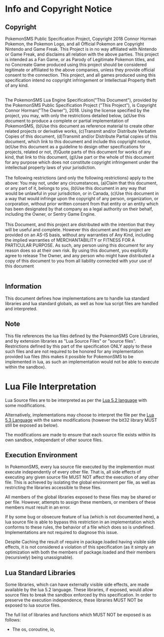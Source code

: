 # Info and Copyright Notice #

## Copyright ##
PokemonSMS Public Specification Project, Copyright 2018 Connor Horman
Pokemon, the Pokemon Logo, and all Official Pokemon are Copyright Nintendo and Game Freak. This Project is in no way affiliated with Nintendo or Game Freak, and disclaims all relation with the above parties. This project is intended as a Fan Game, or as Parody of Legitimate Pokemon titles, and no Concreate Game produced using this project should be considered legitimate or affiliated to the above companies, unless they provide official consent to the connection. This project, and all games produced using this specification intend no copyright infringement or Intellectual Property theft of any kind.<br/><br/>


The PokemonSMS Lua Engine Specification("This Document"), provided by the PokemonSMS Public Specification Project ("This Project"), is Copyright Connor Horman("The Owner"), 2018. 
Using the license specified by the project, you may, with only the restrictions detailed below,
(a)Use this document to produce a complete or partial implementation of PokemonSMS, 
(b)Use this document as reference material to create other related projects or derivative works,
(c)Transmit and/or Distribute Verbatim Copies of this document,
(d)Transmit and/or Distribute Partial copies of this document, which link to this document and include this copyright notice,
(e)Use this document as a guideline to design other specifications for projects, related or not,
(f)Quote parts of this document for works of any kind, that link to this document,
(g)Use part or the whole of this document for any purpose which does not constitute copyright infringement under the intellectual property laws of your jurisdiction.
<br/><br/>
The following restrictions (and only the following restrictions) apply to the above:
You may not, under any circumstances, 
(a)Claim that this document, or any part of it, belongs to you, 
(b)Use this document in any way that would be unlawful in your jurisdiction, or in Canada, 
(c)Use this document in a way that would infringe upon the copyright of any person, organization, or corporation, without prior written consent from that entity or an entity which has been designated by that company as a legal authority on their behalf, including the Owner, or Sentry Game Engine.
<br/><br/>
  This Document, and this project are distributed with the intention that they will be useful and complete. However this document and this project are provided on an AS-IS basis, without any warranties of Any Kind, including the implied warranties of MERCHANTABILITY or FITNESS FOR A PARTICULAR PURPOSE. As such, any person using this document for any reason does so at their own risk.  By using this document, you explicitly agree to release The Owner, and any person who might have distributed a copy of this document to you from all liability connected with your use of this document
<br/><br/>

## Information ##
This document defines how implementations are to handle lua standard libraries and lua standard globals, as well as how lua script files are handled and interpreted.

## Note ##
This file references the lua files defined by the PokemonSMS Core Libraries, and by extension libraries as "Lua Source Files" or "source files". Restrictions defined by this part of the specification ONLY apply to these such files and are not required to be honored for any implementation provided lua files (this makes it possible for PokemonSMS to be implemented in lua, as such an implementation would not be able to execute within the sandbox).  

# Lua File Interpretation #
Lua Source files are to be interpreted as per the [Lua 5.2 language](http://www.lua.org/manual/5.2/) with some modifications. 

Alternatively, implementations may choose to interpret the file per the [Lua 5.3 Language](http://www.lua.org/manual/5.3/) with the same modifications (however the bit32 library MUST still be exposed as below).

The modifications are made to ensure that each source file exists within its own sandbox, independant of other source files.

## Execution Environment ##
In PokemonSMS, every lua source file executed by the implemention must execute independently of every other file. That is, all side effects of executing any given source file MUST NOT affect the execution of any other file. This is achieved by isolating the global environment per file, as well as restricting the libraries accessible to these files. 

All members of the global libraries exposed to these files may be shared or per file. However, attempts to assign these members, or members of these members must result in an error. 

If by some bug or obsecure feature of lua (which is not documented here), a lua source file is able to bypass this restriction in an implementation which conforms to these rules, the behavior of a file which does so is undefined. Implementations are not required to diagnose this issue. 

Despite Caching the result of require in package.loaded having visible side effects, it is not considered a violation of this specification (as it simply an optimization with both the members of package.loaded and their members (recursively) being unassignable). 



## Lua Standard Libraries ##

Some libraries, which can have externally visible side effects, are made available by the lua 5.2 language. These libraries, if exposed, would allow source files to break the sandbox enforced by this specification. In order to preserve the execution independence, these libraries MUST NOT be exposed to lua source files. 


The full list of libraries and functions which MUST NOT be exposed is as follows:

* The os, coroutine, io,  

